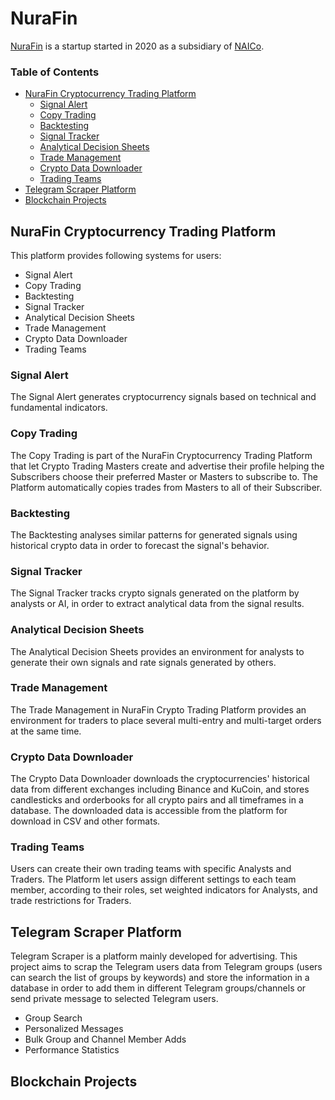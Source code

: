 # NuraFin
[NuraFin](https://nurafin.com/) is a startup started in 2020 as a subsidiary of [NAICo](https://nurafarin.com/).

### Table of Contents
- [NuraFin Cryptocurrency Trading Platform](#nurafin-cryptocurrency-trading-platform)
  - [Signal Alert](#signal-alert)
  - [Copy Trading](#copy-trading)
  - [Backtesting](#backtesting)
  - [Signal Tracker](#signal-tracker)
  - [Analytical Decision Sheets](#analytical-decision-sheets)
  - [Trade Management](#trade-management)
  - [Crypto Data Downloader](#crypto-data-downloader)
  - [Trading Teams](#trading-teams)
- [Telegram Scraper Platform](#telegram-scraper-platform)
- [Blockchain Projects](#blockchain-projects)


## NuraFin Cryptocurrency Trading Platform
This platform provides following systems for users:
- Signal Alert
- Copy Trading
- Backtesting
- Signal Tracker
- Analytical Decision Sheets
- Trade Management
- Crypto Data Downloader
- Trading Teams

### Signal Alert
The Signal Alert generates cryptocurrency signals based on technical and fundamental indicators.

### Copy Trading
The Copy Trading is part of the NuraFin Cryptocurrency Trading Platform that let Crypto Trading Masters create and advertise their profile helping the Subscribers choose their preferred Master or Masters to subscribe to. The Platform automatically copies trades from Masters to all of their Subscriber.

### Backtesting
The Backtesting analyses similar patterns for generated signals using historical crypto data in order to forecast the signal's behavior.

### Signal Tracker 
The Signal Tracker tracks crypto signals generated on the platform by analysts or AI, in order to extract analytical data from the signal results.

### Analytical Decision Sheets
The Analytical Decision Sheets provides an environment for analysts to generate their own signals and rate signals generated by others.

### Trade Management
The Trade Management in NuraFin Crypto Trading Platform provides an environment for traders to place several multi-entry and multi-target orders at the same time.

### Crypto Data Downloader
The Crypto Data Downloader downloads the cryptocurrencies' historical data from different exchanges including Binance and KuCoin, and stores candlesticks and orderbooks for all crypto pairs and all timeframes in a database. The downloaded data is accessible from the platform for download in CSV and other formats.

### Trading Teams
Users can create their own trading teams with specific Analysts and Traders. The Platform let users assign different settings to each team member, according to their roles, set weighted indicators for Analysts, and trade restrictions for Traders.



## Telegram Scraper Platform
Telegram Scraper is a platform mainly developed for advertising. This project aims to scrap the Telegram users data from Telegram groups (users can search the list of groups by keywords) and store the information in a database in order to add them in different Telegram groups/channels or send private message to selected Telegram users.

- Group Search
- Personalized Messages
- Bulk Group and Channel Member Adds
- Performance Statistics



## Blockchain Projects

